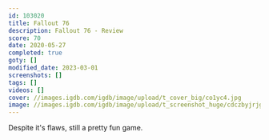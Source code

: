 ```yaml
---
id: 103020
title: Fallout 76
description: Fallout 76 - Review
score: 70
date: 2020-05-27
completed: true
goty: []
modified_date: 2023-03-01
screenshots: []
tags: []
videos: []
cover: //images.igdb.com/igdb/image/upload/t_cover_big/co1yc4.jpg
image: //images.igdb.com/igdb/image/upload/t_screenshot_huge/cdczbyjrjg6zlz0nmg1c.jpg
---
```

Despite it's flaws, still a pretty fun game.